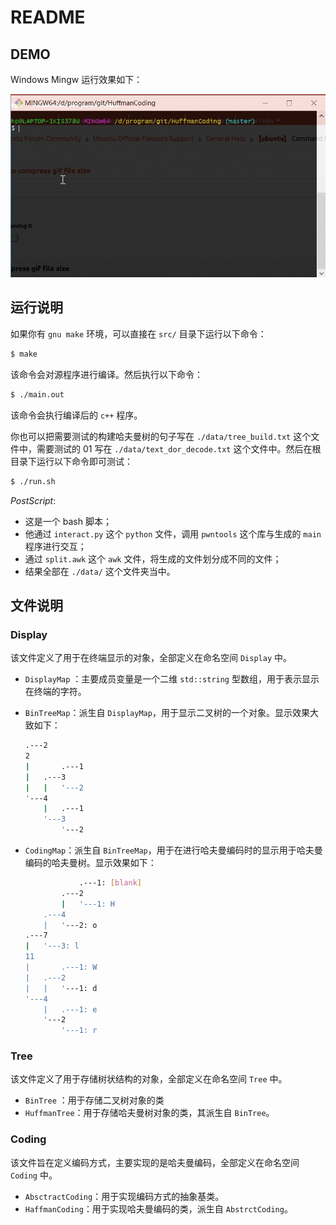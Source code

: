 # README

## DEMO

Windows Mingw 运行效果如下：

![demo](./demo.gif)

## 运行说明

如果你有 `gnu make` 环境，可以直接在 `src/` 目录下运行以下命令：

```bash
$ make
```

该命令会对源程序进行编译。然后执行以下命令：

```bash
$ ./main.out
```

该命令会执行编译后的 `c++` 程序。


你也可以把需要测试的构建哈夫曼树的句子写在 `./data/tree_build.txt` 这个文件中，需要测试的 01 写在 `./data/text_dor_decode.txt` 这个文件中。然后在根目录下运行以下命令即可测试：

```bash
$ ./run.sh
```

*PostScript*: 

- 这是一个 bash 脚本；
- 他通过 `interact.py` 这个 `python` 文件，调用 `pwntools` 这个库与生成的 `main` 程序进行交互；
- 通过 `split.awk` 这个 `awk` 文件，将生成的文件划分成不同的文件；
- 结果全部在 `./data/` 这个文件夹当中。

## 文件说明

### Display

该文件定义了用于在终端显示的对象，全部定义在命名空间 `Display` 中。

- `DisplayMap` ：主要成员变量是一个二维 `std::string` 型数组，用于表示显示在终端的字符。

- `BinTreeMap`：派生自 `DisplayMap`，用于显示二叉树的一个对象。显示效果大致如下：

  ```bash
  .---2        
  2            
  |       .---1
  |   .---3    
  |   |   '---2
  '---4        
      |   .---1
      '---3    
          '---2
  ```

- `CodingMap`：派生自 `BinTreeMap`，用于在进行哈夫曼编码时的显示用于哈夫曼编码的哈夫曼树。显示效果如下：

  ```bash
              .---1: [blank]
          .---2    
          |   '---1: H
      .---4        
      |   '---2: o    
  .---7            
  |   '---3: l        
  11                
  |       .---1: W    
  |   .---2        
  |   |   '---1: d    
  '---4            
      |   .---1: e    
      '---2        
          '---1: r
  ```

### Tree

该文件定义了用于存储树状结构的对象，全部定义在命名空间 `Tree` 中。

- `BinTree` ：用于存储二叉树对象的类
- `HuffmanTree`：用于存储哈夫曼树对象的类，其派生自 `BinTree`。

### Coding

该文件旨在定义编码方式，主要实现的是哈夫曼编码，全部定义在命名空间 `Coding` 中。

- `AbsctractCoding`：用于实现编码方式的抽象基类。
- `HaffmanCoding`：用于实现哈夫曼编码的类，派生自 `AbstrctCoding`。
